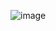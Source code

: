 ![image](https://media-exp1.licdn.com/dms/image/C5122AQH3Gq-lvgIbmQ/feedshare-shrink_800/0?e=1589414400&v=beta&t=-1ceHXi47WKunNuxLWBTx-xEef6Ipe8lYC77sodO5A0)
